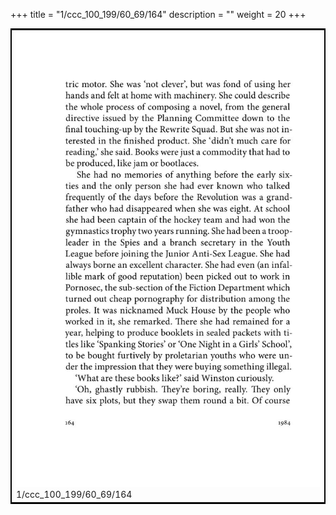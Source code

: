 +++
title = "1/ccc_100_199/60_69/164"
description = ""
weight = 20
+++

<table style="border:2px solid black;max-width:800px;max-height:800px;" 
><tr><td><img class="center-fit-jpg"
src="/jpg_/out_jpg_1984__164.jpg"  >1/ccc_100_199/60_69/164</img></td></tr></table>